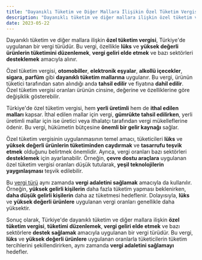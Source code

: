 ```yaml
---
title: "Dayanıklı Tüketim ve Diğer Mallara İlişikin Özel Tüketim Vergisi [0074]"
description: "Dayanıklı tüketim ve diğer mallara ilişkin özel tüketim vergisi, Türkiye'de uygulanan bir vergi türüdür."
date: 2023-05-22
---
```


Dayanıklı tüketim ve diğer mallara ilişkin **özel tüketim vergisi**, Türkiye'de uygulanan bir vergi türüdür. Bu vergi,
özellikle **lüks** ve **yüksek değerli ürünlerin tüketimini düzenlemek**, **vergi geliri elde etmek** ve bazı sektörleri
**desteklemek** amacıyla alınır.

Özel tüketim vergisi, **otomobiller**, **elektronik eşyalar**, **alkollü içecekler**, **sigara**, **parfüm** gibi
**dayanıklı tüketim mallarına** uygulanır. Bu vergi, ürünün tüketici tarafından satın alındığı anda **tahsil edilir** ve
fiyatına **dahil edilir**. Özel tüketim vergisi oranları ürünün cinsine, değerine ve özelliklerine göre değişiklik
gösterebilir.

Türkiye'de özel tüketim vergisi, hem **yerli üretimli** hem de **ithal edilen malları** kapsar. İthal edilen mallar için
vergi, **gümrükte tahsil edilirken**, yerli üretimli mallar için ise üretici veya ithalatçı tarafından vergi
mükelleflerine ödenir. Bu vergi, hükümetin bütçesine **önemli bir gelir kaynağı** sağlar.

Özel tüketim vergisinin uygulanmasının temel amacı, tüketicileri **lüks** ve **yüksek değerli ürünlerin tüketiminden
caydırmak** ve **tasarrufu teşvik etmek** olduğunu belirtmek önemlidir. Ayrıca, vergi oranları bazı sektörleri
**desteklemek** için ayarlanabilir. Örneğin, **çevre dostu araçlara** uygulanan özel tüketim vergisi oranları düşük
tutularak, **yeşil teknolojilerin yaygınlaşması** teşvik edilebilir.

Bu <a href="/yazilar/vergi-turleri/">vergi türü</a> aynı zamanda **vergi adaletini sağlamak** amacıyla da kullanılır. Örneğin, **yüksek gelirli kişilerin**
daha fazla tüketim yapması beklenirken, **daha düşük gelirli kişilerin** daha az tüketmesi hedeflenir. Dolayısıyla,
**lüks** ve **yüksek değerli ürünlere** uygulanan vergi oranları genellikle daha yüksektir.

Sonuç olarak, Türkiye'de dayanıklı tüketim ve diğer mallara ilişkin **özel tüketim vergisi**, **tüketimi düzenlemek**,
**vergi geliri elde etmek** ve bazı sektörlere **destek sağlamak** amacıyla uygulanan bir vergi türüdür. Bu vergi, **lüks**
ve **yüksek değerli ürünlere** uygulanan oranlarla tüketicilerin tüketim tercihlerini şekillendirirken, aynı zamanda
**vergi adaletini sağlamayı** hedefler.
